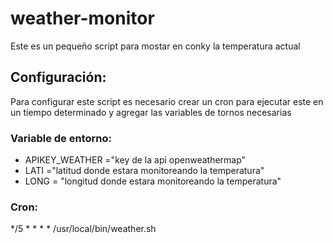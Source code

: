 # weather-monitor

Este es un pequeño script para mostar en conky la temperatura actual

## Configuración: 

Para configurar este script es necesario crear un cron para ejecutar este en un tiempo determinado y agregar las variables de tornos necesarias

### Variable de entorno: 

- APIKEY_WEATHER ="key de la api openweathermap"
- LATI ="latitud donde estara monitoreando la temperatura"
- LONG = "longitud donde estara monitoreando la temperatura"

### Cron:

*/5 * * * * /usr/local/bin/weather.sh

